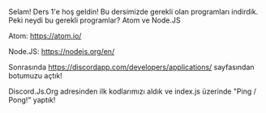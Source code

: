 Selam! Ders 1'e hoş geldin! Bu dersimizde gerekli olan programları indirdik.
Peki neydi bu gerekli programlar? Atom ve Node.JS

Atom: https://atom.io/

Node.JS: https://nodejs.org/en/

Sonrasında https://discordapp.com/developers/applications/ sayfasından botumuzu açtık!

Discord.Js.Org adresinden ilk kodlarımızı aldık ve index.js üzerinde "Ping / Pong!" yaptık!
